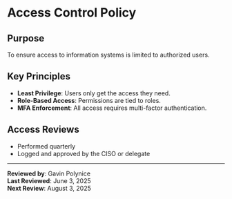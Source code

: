 # Access Control Policy

## Purpose
To ensure access to information systems is limited to authorized users.

## Key Principles
- **Least Privilege**: Users only get the access they need.
- **Role-Based Access**: Permissions are tied to roles.
- **MFA Enforcement**: All access requires multi-factor authentication.

## Access Reviews
- Performed quarterly
- Logged and approved by the CISO or delegate

---

**Reviewed by**: Gavin Polynice  
**Last Reviewed**: June 3, 2025  
**Next Review**: August 3, 2025  
